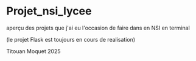 # Projet_nsi_lycee
aperçu des  projets que j'ai eu l'occasion de faire dans en NSI en terminal 

(le projet Flask est toujours en cours de realisation)

Titouan Moquet 
2025
